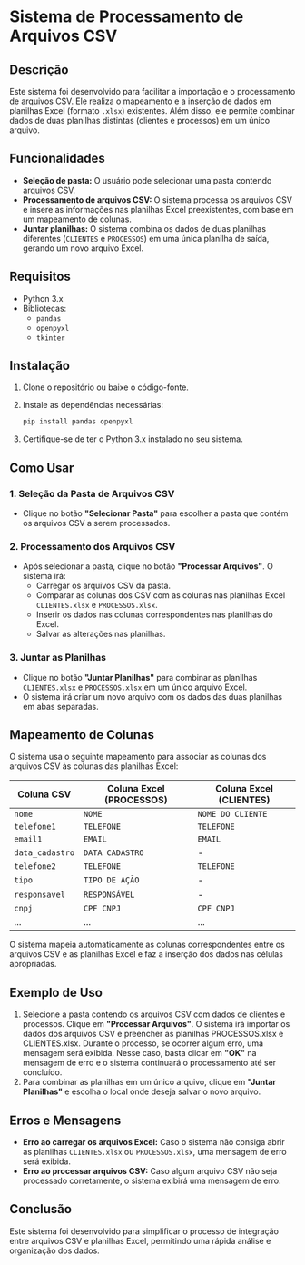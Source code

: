 # Sistema de Processamento de Arquivos CSV

## Descrição
Este sistema foi desenvolvido para facilitar a importação e o processamento de arquivos CSV. Ele realiza o mapeamento e a inserção de dados em planilhas Excel (formato `.xlsx`) existentes. Além disso, ele permite combinar dados de duas planilhas distintas (clientes e processos) em um único arquivo.

## Funcionalidades
- **Seleção de pasta:** O usuário pode selecionar uma pasta contendo arquivos CSV.
- **Processamento de arquivos CSV:** O sistema processa os arquivos CSV e insere as informações nas planilhas Excel preexistentes, com base em um mapeamento de colunas.
- **Juntar planilhas:** O sistema combina os dados de duas planilhas diferentes (`CLIENTES` e `PROCESSOS`) em uma única planilha de saída, gerando um novo arquivo Excel.

## Requisitos
- Python 3.x
- Bibliotecas:
  - `pandas`
  - `openpyxl`
  - `tkinter`
  
## Instalação

1. Clone o repositório ou baixe o código-fonte.
2. Instale as dependências necessárias:

   ```bash
   pip install pandas openpyxl
   ```

3. Certifique-se de ter o Python 3.x instalado no seu sistema.

## Como Usar

### 1. **Seleção da Pasta de Arquivos CSV**
   - Clique no botão **"Selecionar Pasta"** para escolher a pasta que contém os arquivos CSV a serem processados.
   
### 2. **Processamento dos Arquivos CSV**
   - Após selecionar a pasta, clique no botão **"Processar Arquivos"**. O sistema irá:
     - Carregar os arquivos CSV da pasta.
     - Comparar as colunas dos CSV com as colunas nas planilhas Excel `CLIENTES.xlsx` e `PROCESSOS.xlsx`.
     - Inserir os dados nas colunas correspondentes nas planilhas do Excel.
     - Salvar as alterações nas planilhas.

### 3. **Juntar as Planilhas**
   - Clique no botão **"Juntar Planilhas"** para combinar as planilhas `CLIENTES.xlsx` e `PROCESSOS.xlsx` em um único arquivo Excel.
   - O sistema irá criar um novo arquivo com os dados das duas planilhas em abas separadas.

## Mapeamento de Colunas

O sistema usa o seguinte mapeamento para associar as colunas dos arquivos CSV às colunas das planilhas Excel:

| Coluna CSV         | Coluna Excel (PROCESSOS)     | Coluna Excel (CLIENTES)   |
|--------------------|------------------------------|---------------------------|
| `nome`             | `NOME`                       | `NOME DO CLIENTE`         |
| `telefone1`        | `TELEFONE`                   | `TELEFONE`                |
| `email1`           | `EMAIL`                      | `EMAIL`                   |
| `data_cadastro`    | `DATA CADASTRO`              | -                         |
| `telefone2`        | `TELEFONE`                   | `TELEFONE`                |
| `tipo`             | `TIPO DE AÇÃO`               | -                         |
| `responsavel`      | `RESPONSÁVEL`                | -                         |
| `cnpj`             | `CPF CNPJ`                   | `CPF CNPJ`                |
| ...                | ...                          | ...                       |

O sistema mapeia automaticamente as colunas correspondentes entre os arquivos CSV e as planilhas Excel e faz a inserção dos dados nas células apropriadas.

## Exemplo de Uso
1. Selecione a pasta contendo os arquivos CSV com dados de clientes e processos.
Clique em **"Processar Arquivos"**. O sistema irá importar os dados dos arquivos CSV e preencher as planilhas PROCESSOS.xlsx e CLIENTES.xlsx. Durante o processo, se ocorrer algum erro, uma mensagem será exibida. Nesse caso, basta clicar em **"OK"** na mensagem de erro e o sistema continuará o processamento até ser concluído.
3. Para combinar as planilhas em um único arquivo, clique em **"Juntar Planilhas"** e escolha o local onde deseja salvar o novo arquivo.

## Erros e Mensagens
- **Erro ao carregar os arquivos Excel:** Caso o sistema não consiga abrir as planilhas `CLIENTES.xlsx` ou `PROCESSOS.xlsx`, uma mensagem de erro será exibida.
- **Erro ao processar arquivos CSV:** Caso algum arquivo CSV não seja processado corretamente, o sistema exibirá uma mensagem de erro.

## Conclusão
Este sistema foi desenvolvido para simplificar o processo de integração entre arquivos CSV e planilhas Excel, permitindo uma rápida análise e organização dos dados.